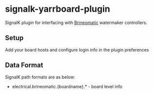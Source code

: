# signalk-yarrboard-plugin

SignalK plugin for interfacing with [Brineomatic](https://github.com/hoeken/brineomatic) watermaker controllers.

## Setup

Add your board hosts and configure login info in the plugin preferences

## Data Format

SignalK path formats are as below:

* electrical.brineomatic.{boardname}.* - board level info